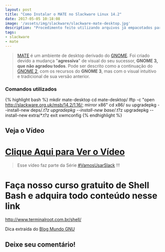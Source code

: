 ```yaml
---
layout: post
title: "Como Instalar o MATE no Slackware Linux 14.2"
date: 2017-05-05 10:18:08
image: '/assets/img/slackware/slackware-mate-desktop.jpg'
description: "Procedimento feito utilizando arquivos já empacotados para Slackware."
tags:
- slackware
- mate
---
```


> [MATE](https://mate-desktop.org/pt/) é um ambiente de desktop derivado do [GNOME](https://www.gnome.org/). Foi criado devido a mudança "__agressiva__" de visual do seu sucessor, __GNOME 3, que não agradou todos__. Pode ser descrito como a continuação do [GNOME 2](https://pt.wikipedia.org/wiki/GNOME), com os recursos do __GNOME 3__, mas com o visual intuitivo e tradicional de sua versão anterior.

### Comandos utilizados
{% highlight bash %}
mkdir mate-desktop
cd mate-desktop/
lftp -c "open http://slackware.org.uk/msb/14.2/1.16/; mirror x86"
cd x86/
su
upgradepkg --install-new deps/*.t?z
upgradepkg --install-new base/*.t?z
upgradepkg --install-new extra/*.t?z
exit
xwmconfig
{% endhighlight %}

## Veja o Vídeo

# [Clique Aqui para Ver o Vídeo](https://www.youtube.com/watch?v=0BqmT2GbtPM)


> Esse vídeo faz parte da Série [#VamosUsarSlack](https://www.youtube.com/playlist?list=PLUJBQEDDLNcm7ofcijCwxjwcnODFhP6HD) !!!

# Faça nosso curso gratuito de Shell Bash e adquira todo conteúdo nesse link
<http://www.terminalroot.com.br/shell/>

Dica extraída do [Blog Mundo GNU](https://goo.gl/IHcojK)

## Deixe seu comentário!

<script async src="https://pagead2.googlesyndication.com/pagead/js/adsbygoogle.js"></script>

<!-- Informat -->
<ins class="adsbygoogle"
 style="display:block"
 data-ad-client="ca-pub-2838251107855362"
 data-ad-slot="2327980059"
 data-ad-format="auto"
 data-full-width-responsive="true"></ins>

<script>
(adsbygoogle = window.adsbygoogle || []).push({});
</script>

